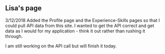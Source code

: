 ## Lisa's page
3/12/2018
Added the Profile page and the Experience-Skills pages so that I could pull API data from this site. 
I wanted to get the API correct and get data as I would for my application - think it out rather than rushing it through. 

I am still working on the API call but will finish it today. 